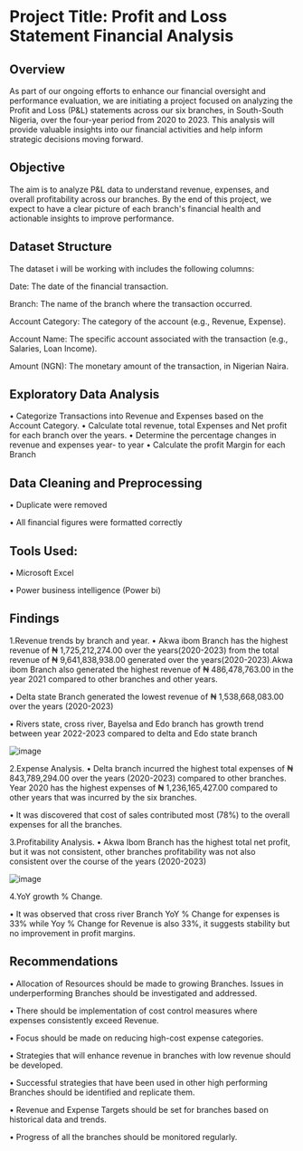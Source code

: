 # Project Title: Profit and Loss Statement Financial Analysis

## Overview

As part of our ongoing efforts to enhance our financial oversight and performance evaluation, we are initiating a project focused on analyzing the Profit and Loss (P&L) statements across our six branches, in South-South Nigeria, over the four-year period from 2020 to 2023. This analysis will provide valuable insights into our financial activities and help inform strategic decisions moving forward.

## Objective

The aim is to analyze P&L data to understand revenue, expenses, and overall profitability across our branches. By the end of this project, we expect to have a clear picture of each branch's financial health and actionable insights to improve performance.

## Dataset Structure

The dataset  i will be working with includes the following columns:

Date: The date of the financial transaction.

Branch: The name of the branch where the transaction occurred.

Account Category: The category of the account (e.g., Revenue, Expense).

Account Name: The specific account associated with the transaction (e.g., Salaries, Loan Income).

Amount (NGN): The monetary amount of the transaction, in Nigerian Naira.

## Exploratory Data Analysis
•	Categorize Transactions into Revenue and Expenses based on the Account Category.
•	Calculate total revenue, total Expenses and Net profit for each branch over the years.
•	Determine the percentage changes in revenue and expenses year- to year 
•	Calculate the profit Margin for each Branch

## Data Cleaning and Preprocessing

•	Duplicate were removed

•	All financial figures were formatted correctly

## Tools Used:

•	Microsoft Excel

•	Power business intelligence (Power bi)

## Findings

1.Revenue trends by branch and year.
•	Akwa ibom  Branch has the highest revenue of  ₦ 1,725,212,274.00 over the years(2020-2023) from the total revenue of ₦ 9,641,838,938.00 generated over the years(2020-2023).Akwa ibom Branch also generated the highest  revenue of ₦ 486,478,763.00 in the year 2021 compared to other branches and other years.

•	Delta state Branch generated the lowest revenue of ₦ 1,538,668,083.00 over the years (2020-2023)

•	Rivers state, cross river, Bayelsa and Edo branch has growth trend between year 2022-2023 compared to delta and Edo state branch 

![image](https://github.com/user-attachments/assets/98b3ce17-f5de-497c-b341-6e519474bb4a)


2.Expense Analysis.
•	Delta branch incurred the highest total expenses of ₦ 843,789,294.00 over the years (2020-2023) compared to other branches. Year 2020 has the highest expenses of ₦ 1,236,165,427.00 compared to other years that was incurred by the six branches.

•	It was discovered that cost of sales contributed most (78%) to the overall expenses for all the branches.

3.Profitability Analysis.
•	Akwa Ibom Branch has the highest total net profit, but it was not consistent, other branches profitability was not also consistent over the course of the years (2020-2023)

![image](https://github.com/user-attachments/assets/6d03b3eb-e44b-4fba-9a33-c0ee372b7aac)



4.YoY growth % Change.

•	It was observed that cross river Branch YoY % Change for expenses is 33% while Yoy % Change for Revenue is also 33%, it suggests stability but no improvement in profit margins.

## Recommendations

•	Allocation of Resources should be made to growing Branches. Issues in underperforming Branches should be investigated and addressed.

•	There should be implementation of cost control measures where expenses consistently exceed Revenue.

•	Focus should be made on reducing high-cost expense categories.

•	Strategies that will enhance revenue in branches with low revenue should be developed.

•	Successful strategies that have been used in other high performing Branches should be identified and replicate them.

•	Revenue and Expense Targets should be set for branches based on historical data and trends.

•	Progress of all the branches should be monitored regularly.





